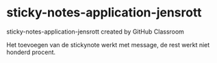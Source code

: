 # sticky-notes-application-jensrott
sticky-notes-application-jensrott created by GitHub Classroom

Het toevoegen van de stickynote werkt met message, de rest werkt niet honderd procent.

